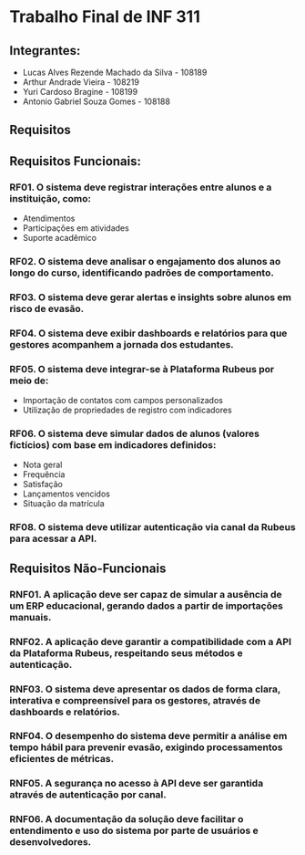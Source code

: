 # Trabalho Final de INF 311
## Integrantes:
- Lucas Alves Rezende Machado da Silva - 108189
- Arthur Andrade Vieira - 108219
- Yuri Cardoso Bragine - 108199
- Antonio Gabriel Souza Gomes - 108188

## Requisitos

## Requisitos Funcionais:

### RF01. O sistema deve registrar interações entre alunos e a instituição, como:
- Atendimentos
- Participações em atividades
- Suporte acadêmico

### RF02. O sistema deve analisar o engajamento dos alunos ao longo do curso, identificando padrões de comportamento.

### RF03. O sistema deve gerar alertas e insights sobre alunos em risco de evasão.

### RF04. O sistema deve exibir dashboards e relatórios para que gestores acompanhem a jornada dos estudantes.

### RF05. O sistema deve integrar-se à Plataforma Rubeus por meio de:
- Importação de contatos com campos personalizados
- Utilização de propriedades de registro com indicadores

### RF06. O sistema deve simular dados de alunos (valores fictícios) com base em indicadores definidos:
- Nota geral
- Frequência
- Satisfação
- Lançamentos vencidos
- Situação da matrícula

### RF08. O sistema deve utilizar autenticação via canal da Rubeus para acessar a API.

## Requisitos Não-Funcionais

### RNF01. A aplicação deve ser capaz de simular a ausência de um ERP educacional, gerando dados a partir de importações manuais.

### RNF02. A aplicação deve garantir a compatibilidade com a API da Plataforma Rubeus, respeitando seus métodos e autenticação.

### RNF03. O sistema deve apresentar os dados de forma clara, interativa e compreensível para os gestores, através de dashboards e relatórios.

### RNF04. O desempenho do sistema deve permitir a análise em tempo hábil para prevenir evasão, exigindo processamentos eficientes de métricas.

### RNF05. A segurança no acesso à API deve ser garantida através de autenticação por canal.

### RNF06. A documentação da solução deve facilitar o entendimento e uso do sistema por parte de usuários e desenvolvedores.
